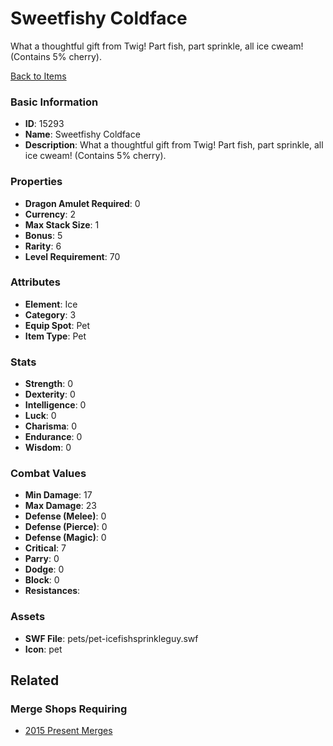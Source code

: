 # Sweetfishy Coldface

What a thoughtful gift from Twig! Part fish, part sprinkle, all ice cweam! (Contains 5% cherry). 

[Back to Items](../items.md)

### Basic Information

- **ID**: 15293
- **Name**: Sweetfishy Coldface
- **Description**: What a thoughtful gift from Twig! Part fish, part sprinkle, all ice cweam! (Contains 5% cherry). 

### Properties

- **Dragon Amulet Required**: 0
- **Currency**: 2
- **Max Stack Size**: 1
- **Bonus**: 5
- **Rarity**: 6
- **Level Requirement**: 70

### Attributes

- **Element**: Ice
- **Category**: 3
- **Equip Spot**: Pet
- **Item Type**: Pet

### Stats

- **Strength**: 0
- **Dexterity**: 0
- **Intelligence**: 0
- **Luck**: 0
- **Charisma**: 0
- **Endurance**: 0
- **Wisdom**: 0

### Combat Values

- **Min Damage**: 17
- **Max Damage**: 23
- **Defense (Melee)**: 0
- **Defense (Pierce)**: 0
- **Defense (Magic)**: 0
- **Critical**: 7
- **Parry**: 0
- **Dodge**: 0
- **Block**: 0
- **Resistances**: 

### Assets

- **SWF File**: pets/pet-icefishsprinkleguy.swf
- **Icon**: pet

## Related

### Merge Shops Requiring

- [2015 Present Merges](../merge-shops/244-2015-present-merges.md)

